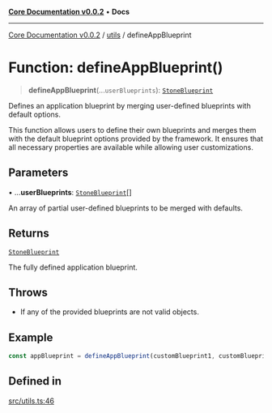 [**Core Documentation v0.0.2**](../../README.md) • **Docs**

***

[Core Documentation v0.0.2](../../modules.md) / [utils](../README.md) / defineAppBlueprint

# Function: defineAppBlueprint()

> **defineAppBlueprint**(...`userBlueprints`): [`StoneBlueprint`](../../options/StoneBlueprint/interfaces/StoneBlueprint.md)

Defines an application blueprint by merging user-defined blueprints with default options.

This function allows users to define their own blueprints and merges them with
the default blueprint options provided by the framework.
It ensures that all necessary properties are available while allowing user customizations.

## Parameters

• ...**userBlueprints**: [`StoneBlueprint`](../../options/StoneBlueprint/interfaces/StoneBlueprint.md)[]

An array of partial user-defined blueprints to be merged with defaults.

## Returns

[`StoneBlueprint`](../../options/StoneBlueprint/interfaces/StoneBlueprint.md)

The fully defined application blueprint.

## Throws

- If any of the provided blueprints are not valid objects.

## Example

```typescript
const appBlueprint = defineAppBlueprint(customBlueprint1, customBlueprint2);
```

## Defined in

[src/utils.ts:46](https://github.com/stonemjs/core/blob/dd7eaec566465ef84c36b87b824f8ea9ab76e8fa/src/utils.ts#L46)
